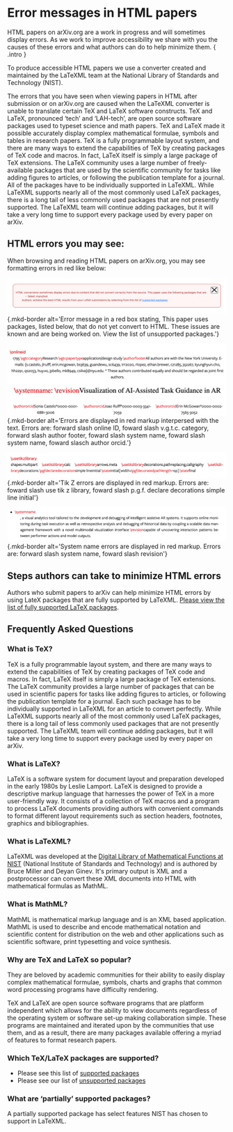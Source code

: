# Error messages in HTML papers

HTML papers on arXiv.org are a work in progress and will sometimes display errors. As we work to improve accessibility we share with you the causes of these errors and what authors can do to help minimize them.
{ .intro }

To produce accessible HTML papers we use a converter created and maintained by the LaTeXML team at the National Library of Standards and Technology (NIST). 

The errors that you have seen when viewing papers in HTML after submission or on arXiv.org are caused when the LaTeXML converter is unable to translate certain TeX and LaTeX software constructs. TeX and LaTeX, pronounced ‘tech’ and ‘LAH-tech’, are open source software packages used to typeset science and math papers. TeX and LaTeX made it possible accurately display complex mathematical formulae, symbols and tables in research papers. TeX is a fully programmable layout system, and there are many ways to extend the capabilities of TeX by creating packages of TeX code and macros. In fact, LaTeX itself is simply a large package of TeX extensions. The LaTeX community uses a large number of freely-available packages that are used by the scientific community for tasks like adding figures to articles, or following the publication template for a journal. All of the packages have to be individually supported in LaTeXML. While LaTeXML supports nearly all of the most commonly used LaTeX packages, there is a long tail of less commonly used packages that are not presently supported. The LaTeXML team will continue adding packages, but it will take a very long time to support every package used by every paper on arXiv.


## HTML errors you may see:

When browsing and reading HTML papers on arXiv.org, you may see formatting errors in red like below: 

![html processing error](images/author_submssn_error.png){.mkd-border alt='Error message in a red box stating, This paper uses packages, listed below, that do not yet convert to HTML. These issues are known and are being worked on. View the list of unsupported packages.'}

![HTML LaTeX processing error for online id](images/reader-error-01.png){.mkd-border alt='Errors are displayed in red markup interpersed with the text. Errors are: forward slash online ID, foward slash v.g.t.c. category, forward slash author footer, foward slash system name, foward slash system name, foward slasch author orcid.'}

![HTML LaTeX processing error for tik Z library](images/reader-error-02.png){.mkd-border alt='Tik Z errors are displayed in red markup. Errors are: foward slash use tik z library, foward slash p.g.f. declare decorations simple line initial'}

![HTML LaTeX processing error for system name and revision](images/reader-error-03.png){.mkd-border alt='System name errors are displayed in red markup. Errors are: forward slash system name, foward slash revision'}

## Steps authors can take to minimize HTML errors
Authors who submit papers to arXiv can help minimize HTML errors by using LateX packages that are fully supported by LaTeXML. [Please view the list of fully supported LaTeX packages](https://corpora.mathweb.org/corpus/arxmliv/tex_to_html/info/loaded_file).

## Frequently Asked Questions

### What is TeX?
TeX is a fully programmable layout system, and there are many ways to extend the capabilities of TeX by creating packages of TeX code and macros. In fact, LaTeX itself is simply a large package of TeX extensions. The LaTeX community provides a large number of packages that can be used in scientific papers for tasks like adding figures to articles, or following the publication template for a journal. Each such package has to be individually supported in LaTeXML for an article to convert perfectly. While LaTeXML supports nearly all of the most commonly used LaTeX packages, there is a long tail of less commonly used packages that are not presently supported. The LaTeXML team will continue adding packages, but it will take a very long time to support every package used by every paper on arXiv. 

### What is LaTeX?
LaTeX is a software system for document layout and preparation developed in the early 1980s by Leslie Lamport. LaTeX is designed to provide a descriptive markup language that harnesses the power of TeX in a more user-friendly way. It consists of a collection of TeX macros and a program to process LaTeX documents providing authors with convenient commands to format different layout requirements such as section headers, footnotes, graphics and bibliographies.

### What is LaTeXML?

LaTeXML was developed at the [Digital Library of Mathematical Functions at NIST](https://math.nist.gov/) (National Institute of Standards and Technology) and is authored by Bruce Miller and Deyan Ginev. It's primary output is XML and a postprocessor can convert these XML documents into HTML with mathematical formulas as MathML. 

### What is MathML?
MathML is mathematical markup language and is an XML based application. MathML is used to describe and encode mathematical notation and scientific content for distribution on the web and other applications such as scientific software, print typesetting and voice synthesis. 

### Why are TeX and LaTeX so popular? 
They are beloved by academic communities for their ability to easily display complex mathematical formulae, symbols, charts and graphs that common word processing programs have difficulty rendering.

TeX and LaTeX are open source software programs  that  are platform independent which allows for the ability to view documents regardless of the operating system or software set-up making collaboration simple. These programs are maintained and iterated upon by the communities that use them, and as a result, there are many packages available offering a myriad of features to format research papers. 

### Which TeX/LaTeX packages are supported?
- Please see this list of [supported packages](https://corpora.mathweb.org/corpus/arxmliv/tex_to_html/info/loaded_file)
- Please see our list of [unsupported packages](https://github.com/brucemiller/LaTeXML/wiki/Porting-LaTeX-packages-for-LaTeXML)

### What are ‘partially’ supported packages? 

A partially supported package has select features NIST has chosen to support in LaTeXML. 

